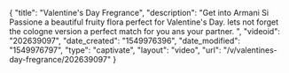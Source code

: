 {
    "title": "Valentine's Day Fregrance",
    "description": "Get into Armani Si Passione a beautiful fruity flora perfect for Valentine's Day. lets not forget the cologne version a perfect match for you ans your partner. ",
    "videoid": "202639097",
    "date_created": "1549976396",
    "date_modified": "1549976797",
    "type": "captivate",
    "layout": "video",
    "url": "\/v\/valentines-day-fregrance\/202639097"
}